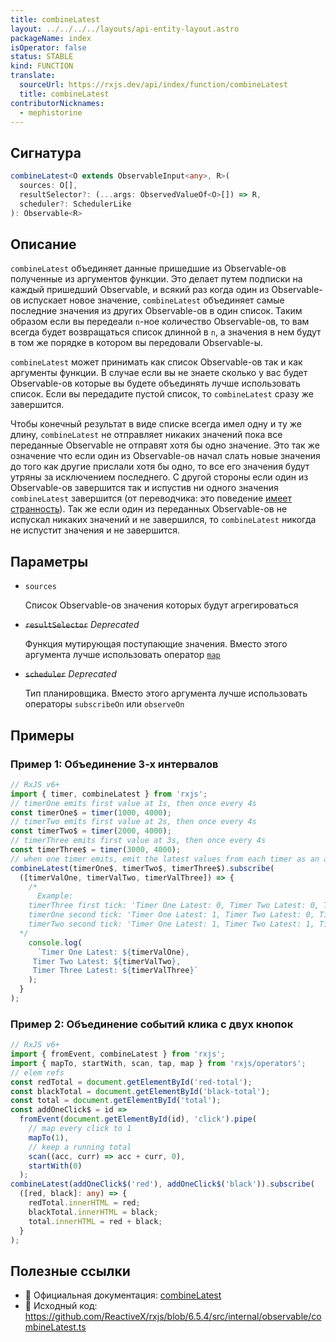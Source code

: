 ```yaml
---
title: combineLatest
layout: ../../../../layouts/api-entity-layout.astro
packageName: index
isOperator: false
status: STABLE
kind: FUNCTION
translate:
  sourceUrl: https://rxjs.dev/api/index/function/combineLatest
  title: combineLatest
contributorNicknames:
  - mephistorine
---
```


## Сигнатура

```typescript
combineLatest<O extends ObservableInput<any>, R>(
  sources: O[],
  resultSelector?: (...args: ObservedValueOf<O>[]) => R,
  scheduler?: SchedulerLike
): Observable<R>
```

## Описание

`combineLatest` объединяет данные пришедшие из Observable-ов полученные из аргументов функции. Это делает путем подписки на каждый пришедший Observable, и всякий раз когда один из Observable-ов испускает новое значение, `combineLatest` объединяет самые последние значения из других Observable-ов в один список. Таким образом если вы передеали `n`-ное количество Observable-ов, то вам всегда будет возвращаться список длинной в `n`, а значения в нем будут в том же порядке в котором вы передовали Observable-ы.

`combineLatest` может принимать как список Observable-ов так и как аргументы функции. В случае если вы не знаете сколько у вас будет Observable-ов которые вы будете объединять лучше использовать список. Если вы передадите пустой список, то `combineLatest` сразу же завершится.

Чтобы конечный результат в виде списке всегда имел одну и ту же длину, `combineLatest` не отправляет никаких значений пока все переданные Observable не отправят хотя бы одно значение. Это так же означение что если один из Observable-ов начал слать новые значения до того как другие прислали хотя бы одно, то все его значения будут утряны за исключением последнего. С другой стороны если один из Observable-ов завершится так и испустив ни одного значения `combineLatest` завершится (от переводчика: это поведение [имеет странность](https://github.com/ReactiveX/rxjs/issues/4745)). Так же если один из переданных Observable-ов не испускал никаких значений и не завершился, то `combineLatest` никогда не испустит значения и не завершится.

## Параметры

- `sources`
  
  Список Observable-ов значения которых будут агрегироваться

- ~~`resultSelector`~~ *Deprecated*
  
  Функция мутирующая поступающие значения. Вместо этого аргумента лучше использовать оператор [`map`](api/operators/pipeable/map)

- ~~`scheduler`~~ *Deprecated*
  
  Тип планировщика. Вместо этого аргумента лучше использовать операторы `subscribeOn` или `observeOn`

## Примеры

### Пример 1: Объединение 3-х интервалов

```typescript
// RxJS v6+
import { timer, combineLatest } from 'rxjs';
// timerOne emits first value at 1s, then once every 4s
const timerOne$ = timer(1000, 4000);
// timerTwo emits first value at 2s, then once every 4s
const timerTwo$ = timer(2000, 4000);
// timerThree emits first value at 3s, then once every 4s
const timerThree$ = timer(3000, 4000);
// when one timer emits, emit the latest values from each timer as an array
combineLatest(timerOne$, timerTwo$, timerThree$).subscribe(
  ([timerValOne, timerValTwo, timerValThree]) => {
    /*
      Example:
    timerThree first tick: 'Timer One Latest: 0, Timer Two Latest: 0, Timer Three Latest: 0
    timerOne second tick: 'Timer One Latest: 1, Timer Two Latest: 0, Timer Three Latest: 0
    timerTwo second tick: 'Timer One Latest: 1, Timer Two Latest: 1, Timer Three Latest: 0
  */
    console.log(
      `Timer One Latest: ${timerValOne},
     Timer Two Latest: ${timerValTwo},
     Timer Three Latest: ${timerValThree}`
    );
  }
);
```

### Пример 2: Объединение событий клика с двух кнопок

```typescript
// RxJS v6+
import { fromEvent, combineLatest } from 'rxjs';
import { mapTo, startWith, scan, tap, map } from 'rxjs/operators';
// elem refs
const redTotal = document.getElementById('red-total');
const blackTotal = document.getElementById('black-total');
const total = document.getElementById('total');
const addOneClick$ = id =>
  fromEvent(document.getElementById(id), 'click').pipe(
    // map every click to 1
    mapTo(1),
    // keep a running total
    scan((acc, curr) => acc + curr, 0),
    startWith(0)
  );
combineLatest(addOneClick$('red'), addOneClick$('black')).subscribe(
  ([red, black]: any) => {
    redTotal.innerHTML = red;
    blackTotal.innerHTML = black;
    total.innerHTML = red + black;
  }
);
```

## Полезные ссылки

- 📰 Официальная документация: [combineLatest](https://rxjs.dev/api/index/function/combineLatest)
- 📁 Исходный код: https://github.com/ReactiveX/rxjs/blob/6.5.4/src/internal/observable/combineLatest.ts